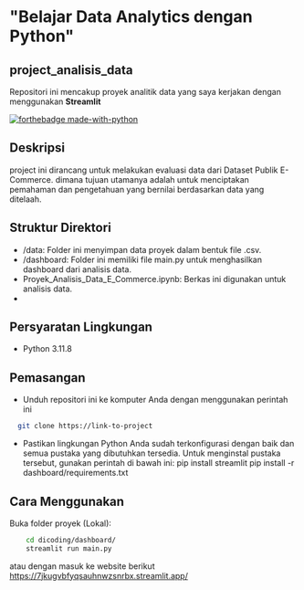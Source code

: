 # "Belajar Data Analytics dengan Python"
## project_analisis_data

Repositori ini mencakup proyek analitik data yang saya kerjakan dengan menggunakan **Streamlit** 

[![forthebadge made-with-python](http://ForTheBadge.com/images/badges/made-with-python.svg)](https://www.python.org/)

## Deskripsi

 project ini dirancang untuk melakukan evaluasi data dari Dataset Publik E-Commerce. dimana tujuan utamanya adalah untuk menciptakan pemahaman dan pengetahuan yang bernilai berdasarkan data yang ditelaah.

## Struktur Direktori

- /data: Folder ini menyimpan data proyek dalam bentuk file .csv.
- /dashboard: Folder ini memiliki file main.py untuk menghasilkan dashboard dari analisis data.
- Proyek_Analisis_Data_E_Commerce.ipynb: Berkas ini digunakan untuk analisis data.
- 
## Persyaratan Lingkungan

- Python 3.11.8 

## Pemasangan
- Unduh repositori ini ke komputer Anda dengan menggunakan perintah ini
```bash
  git clone https://link-to-project
```
- Pastikan lingkungan Python Anda sudah terkonfigurasi dengan baik dan semua pustaka yang dibutuhkan tersedia. Untuk menginstal pustaka tersebut, gunakan perintah di bawah ini:
        pip install streamlit
        pip install -r dashboard/requirements.txt

## Cara Menggunakan
Buka folder proyek (Lokal):
```bash
    cd dicoding/dashboard/
    streamlit run main.py
```
atau dengan masuk ke website berikut https://7jkugvbfyqsauhnwzsnrbx.streamlit.app/
